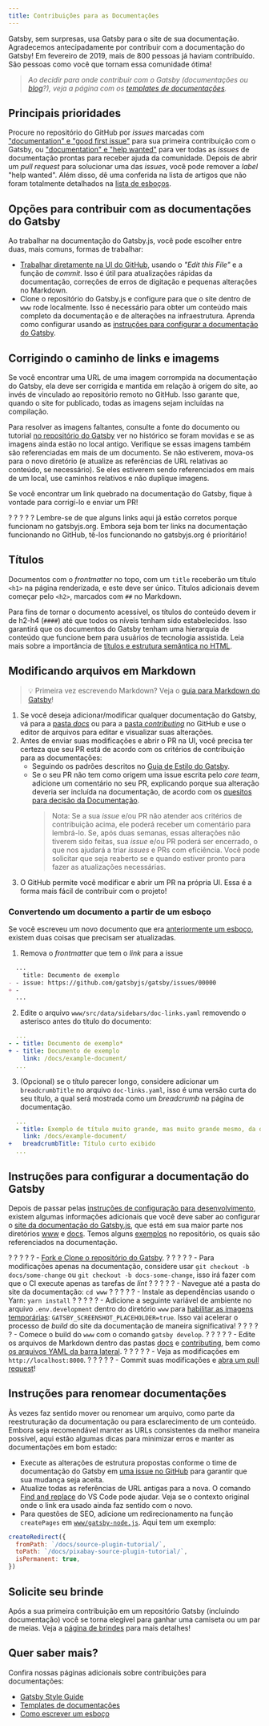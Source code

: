 ```yaml
---
title: Contribuições para as Documentações
---
```


Gatsby, sem surpresas, usa Gatsby para o site de sua documentação. Agradecemos antecipadamente por contribuir com a documentação do Gatsby! Em fevereiro de 2019, mais de 800 pessoas já haviam contribuído. São pessoas como você que tornam essa comunidade ótima!

> _Ao decidir para onde contribuir com o Gatsby (documentações ou [blog](/contributing/blog-and-website-contributions/)?), veja a página com os [templates de documentações](/contributing/docs-templates/)._

## Principais prioridades

Procure no repositório do GitHub por _issues_ marcadas com ["documentation" e "good first issue"](https://github.com/gatsbyjs/gatsby/issues?q=is%3Aissue+is%3Aopen+sort%3Aupdated-desc+label%3A%22type%3A+documentation%22+label%3A%22good+first+issue%22) para sua primeira contribuição com o Gatsby, ou ["documentation" e "help wanted"](https://github.com/gatsbyjs/gatsby/issues?q=is%3Aissue+is%3Aopen+sort%3Aupdated-desc+label%3A%22type%3A+documentation%22+label%3A%22help+wanted%22) para ver todas as _issues_ de documentação prontas para receber ajuda da comunidade. Depois de abrir um _pull request_ para solucionar uma das _issues_, você pode remover a _label_ "help wanted". Além disso, dê uma conferida na lista de artigos que não foram totalmente detalhados na [lista de esboços](/contributing/stub-list).

## Opções para contribuir com as documentações do Gatsby

Ao trabalhar na documentação do Gatsby.js, você pode escolher entre duas, mais comuns, formas de trabalhar:

- [Trabalhar diretamente na UI do GitHub](#modificando-arquivos-em-markdown), usando o _"Edit this File"_ e a função de _commit_. Isso é útil para atualizações rápidas da documentação, correções de erros de digitação e pequenas alterações no Markdown.
- Clone o repositório do Gatsby.js e configure para que o site dentro de `www` rode localmente. Isso é necessário para obter um conteúdo mais completo da documentação e de alterações na infraestrutura. Aprenda como configurar usando as [instruções para configurar a documentação do Gatsby](#instruções-para-configurar-a-documentação-do-Gatsby).

## Corrigindo o caminho de links e imagems

Se você encontrar uma URL de uma imagem corrompida na documentação do Gatsby, ela deve ser corrigida e mantida em relação à origem do site, ao invés de vinculado ao repositório remoto no GitHub. Isso garante que, quando o site for publicado, todas as imagens sejam incluídas na compilação.

Para resolver as imagens faltantes, consulte a fonte do documento ou tutorial [no repositório do Gatsby](https://github.com/gatsbyjs/gatsby/tree/master/docs) ver no histórico se foram movidas e se as imagens ainda estão no local antigo. Verifique se essas imagens também são referenciadas em mais de um documento. Se não estiverem, mova-os para o novo diretório (e atualize as referências de URL relativas ao conteúdo, se necessário). Se eles estiverem sendo referenciados em mais de um local, use caminhos relativos e não duplique imagens.

Se você encontrar um link quebrado na documentação do Gatsby, fique à vontade para corrigí-lo e enviar um PR!

? ? ? ? ? Lembre-se de que alguns links aqui já estão corretos porque funcionam no gatsbyjs.org. Embora seja bom ter links na documentação funcionando no GitHub, tê-los funcionando no gatsbyjs.org é prioritário!

## Títulos

Documentos com o _frontmatter_ no topo, com um `title` receberão um título `<h1>` na página renderizada, e este deve ser único. Títulos adicionais devem começar pelo `<h2>`, marcados com `##` no Markdown.

Para fins de tornar o documento acessível, os títulos do conteúdo devem ir de h2-h4 (`####`) até que todos os níveis tenham sido estabelecidos. Isso garantirá que os documentos do Gatsby tenham uma hierarquia de conteúdo que funcione bem para usuários de tecnologia assistida. Leia mais sobre a importância de [títulos e estrutura semântica no HTML](https://webaim.org/techniques/semanticstructure/).

## Modificando arquivos em Markdown

> 💡 Primeira vez escrevendo Markdown? Veja o [guia para Markdown do Gatsby](/docs/mdx/markdown-syntax/)!

1. Se você deseja adicionar/modificar qualquer documentação do Gatsby, vá para a
   [pasta _docs_](https://github.com/gatsbyjs/gatsby/tree/master/docs) ou para a [pasta _contributing_](https://github.com/gatsbyjs/gatsby/tree/master/docs/contributing) no GitHub e 
   use o editor de arquivos para editar e visualizar suas alterações.
2. Antes de enviar suas modificações e abrir o PR na UI, você precisa ter certeza que seu PR está de acordo com os critérios de contribuição para as documentações:
   - Seguindo os padrões descritos no [Guia de Estilo do Gatsby](/contributing/gatsby-style-guide/).
   - Se o seu PR não tem como origem uma issue escrita pelo _core team_, adicione um comentário no seu PR, explicando porque sua alteração deveria ser incluída na documentação, de acordo com os [quesitos para decisão da Documentação](/blog/2018-10-12-uptick-docs-contributions-hacktoberfest/#docs-decision-tree-and-examples).
     > Nota: Se a sua _issue_ e/ou PR não atender aos critérios de contribuição acima, ele poderá receber um comentário para lembrá-lo. Se, após duas semanas, essas alterações não tiverem sido feitas, sua _issue_ e/ou PR poderá ser encerrado, o que nos ajudará a triar _issues_ e PRs com eficiência. Você pode solicitar que seja reaberto se e quando estiver pronto para fazer as atualizações necessárias.
3. O GitHub permite você modificar e abrir um PR na própria UI. Essa é a forma mais fácil de contribuir com o projeto!

### Convertendo um documento a partir de um esboço

Se você escreveu um novo documento que era [anteriormente um esboço](/contributing/how-to-write-a-stub/), existem duas coisas que precisam ser atualizadas.

1. Remova o _frontmatter_ que tem o _link_ para a issue

```diff:title=docs/docs/example-doc.md
  ...
    title: Documento de exemplo
- - issue: https://github.com/gatsbyjs/gatsby/issues/00000
+ -
  ...
```

2. Edite o arquivo `www/src/data/sidebars/doc-links.yaml` removendo o asterisco antes do título do documento:

```diff:title=www/src/data/sidebars/doc-links.yaml
  ...
- - title: Documento de exemplo*
+ - title: Documento de exemplo
    link: /docs/example-document/
  ...
```

3. (Opcional) se o título parecer longo, considere adicionar um `breadcrumbTitle` no arquivo `doc-links.yaml`, isso é uma versão curta do seu título, a qual será mostrada como um _breadcrumb_ na página de documentação.

```diff:title=www/src/data/sidebars/doc-links.yaml
  ...
  - title: Exemplo de título muito grande, mas muito grande mesmo, da documentação
    link: /docs/example-document/
+   breadcrumbTitle: Título curto exibido
  ...
```

## Instruções para configurar a documentação do Gatsby

Depois de passar pelas [instruções de configuração para desenvolvimento](/contributing/setting-up-your-local-dev-environment/), existem algumas informações adicionais que você deve saber ao configurar o [site da documentação do Gatsby.js](/docs/), que está em sua maior parte nos diretórios [www](https://github.com/gatsbyjs/gatsby/tree/master/www) e [docs](https://github.com/gatsbyjs/gatsby/tree/master/docs). Temos alguns [exemplos](https://github.com/gatsbyjs/gatsby/tree/master/examples) no repositório, os quais são referenciados na documentação.

? ? ? ? ? - [Fork e Clone o repositório do Gatsby](/contributing/setting-up-your-local-dev-environment/#gatsby-repo-install-instructions).
? ? ? ? ? - Para modificações apenas na documentação, considere usar `git checkout -b docs/some-change` ou `git checkout -b docs-some-change`, isso irá fazer com que o CI execute apenas as tarefas de _lint_
? ? ? ? ? - Navegue até a pasta do site da documentação: `cd www`
? ? ? ? ? - Instale as dependências usando o Yarn: `yarn install`
? ? ? ? ? - Adicione a seguinte variável de ambiente no arquivo `.env.development` dentro do diretório `www` para [habilitar as imagens temporárias](https://github.com/gatsbyjs/gatsby/tree/master/www#running-slow-build-screenshots-placeholder): `GATSBY_SCREENSHOT_PLACEHOLDER=true`. Isso vai acelerar o processo de _build_ do site da documentação de maneira significativa!
? ? ? ? ? - Comece o build do `www` com o comando `gatsby develop`.
? ? ? ? ? - Edite os arquivos de Markdown dentro das pastas [docs](https://github.com/gatsbyjs/gatsby/tree/master/docs) e [contributing](https://github.com/gatsbyjs/gatsby/tree/master/docs/contributing), bem como [os arquivos YAML da barra lateral](https://github.com/gatsbyjs/gatsby/tree/master/www/src/data/sidebars).
? ? ? ? ? - Veja as modificações em `http://localhost:8000`.
? ? ? ? ? - Commit suas modificações e [abra um pull request](/contributing/how-to-open-a-pull-request/)!

## Instruções para renomear documentações

Às vezes faz sentido mover ou renomear um arquivo, como parte da reestruturação da documentação ou para esclarecimento de um conteúdo. Embora seja recomendável manter as URLs consistentes da melhor maneira possível, aqui estão algumas dicas para minimizar erros e manter as documentações em bom estado:

- Execute as alterações de estrutura propostas conforme o time de documentação do Gatsby em [uma issue no GitHub](/contributing/how-to-file-an-issue/) para garantir que sua mudança seja aceita.
- Atualize todas as referências de URL antigas para a nova. O comando [Find and replace](https://code.visualstudio.com/docs/editor/codebasics#_search-across-files) do VS Code pode ajudar. Veja se o contexto original onde o link era usado ainda faz sentido com o novo.
- Para questões de SEO, adicione um redirecionamento na função `createPages` em [`www/gatsby-node.js`](https://github.com/gatsbyjs/gatsby/tree/master/www/gatsby-node.js). Aqui tem um exemplo:

```js:title=www/gatsby-node.js
createRedirect({
  fromPath: `/docs/source-plugin-tutorial/`,
  toPath: `/docs/pixabay-source-plugin-tutorial/`,
  isPermanent: true,
})
```

## Solicite seu brinde

Após a sua primeira contribuição em um repositório Gatsby (incluindo documentação) você se torna elegível para ganhar uma camiseta ou um par de meias. Veja a [página de brindes](/contributing/contributor-swag/) para mais detalhes!

## Quer saber mais?

Confira nossas páginas adicionais sobre contribuições para documentações:

- [Gatsby Style Guide](/contributing/gatsby-style-guide/)
- [Templates de documentações](/contributing/docs-templates/)
- [Como escrever um esboço](/contributing/how-to-write-a-stub/)
